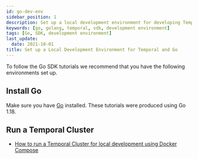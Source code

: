 ```yaml
---
id: go-dev-env
sidebar_position: 1
description: Set up a local development environment for developing Temporal applications using the Go programming language.
keywords: [go, golang, temporal, sdk, development environment]
tags: [Go, SDK, development environment]
last_update:
  date: 2021-10-01
title: Set up a Local Development Environment for Temporal and Go
---
```


To follow the Go SDK tutorials we recommend that you have the following environments set up.

## Install Go

Make sure you have [Go](https://golang.org/doc/install) installed. These tutorials were produced using Go 1.18.

## Run a Temporal Cluster

- [How to run a Temporal Cluster for local development using Docker Compose](https://docs.temporal.io/clusters/quick-install/#docker-compose)
